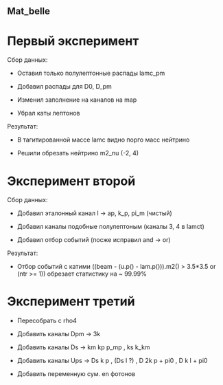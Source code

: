 ## Mat_belle

# Первый эксперимент

Сбор данных:

* Оставил только полулептонные распады lamc_pm

* Добавил распады для D0, D_pm

* Изменил заполнение на каналов на map

* Убрал каты лептонов

Результат:

* В тагитированной массе lamc видно порго масс нейтрино

* Решили обрезать нейтрино m2_nu  (-2, 4)

# Эксперимент второй

Сбор данных:

* Добавил эталонный канал l -> ap, k_p, pi_m (чистый)

* Добавил каналы подобные полулептоным (каналы 3, 4 в lamct)

* Добавил отбор событий (посже исправил and -> or)

Результат:

* Отбор событий с катими ((beam - (u.p() - lam.p())).m2() > 3.5*3.5 or (ntr >= 1)) обрезает статистику на ~ 99.99%

# Эксперимент третий

* Пересобрать с rho4

* Добавить каналы  Dpm -> 3k

* Добавить каналы  Ds -> km kp p_mp , ks k_km

* Добавить каналы Ups -> Ds k p , (Ds l ?) , D 2k p + pi0 , D k l + pi0 

* Добавить переменную сум. en фотонов 

